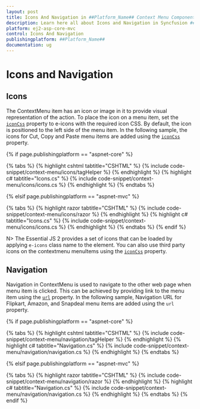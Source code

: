 ```yaml
---
layout: post
title: Icons And Navigation in ##Platform_Name## Context Menu Component |Syncfusion
description: Learn here all about Icons and Navigation in Syncfusion ##Platform_Name## Context Menu component of Syncfusion Essential JS 2 and more.
platform: ej2-asp-core-mvc
control: Icons And Navigation
publishingplatform: ##Platform_Name##
documentation: ug
---
```


# Icons and Navigation

## Icons

The ContextMenu item has an icon or image in it to provide visual representation of the action. To place the icon on a menu item, set the [`iconCss`](https://help.syncfusion.com/cr/cref_files/aspnetcore-js2/aspnetcore/Syncfusion.EJ2~Syncfusion.EJ2.Navigations.ContextMenuItem~IconCss.html) property to e-icons with the required icon CSS. By default, the icon is positioned to the left side of the menu item. In the following sample, the icons for Cut, Copy and Paste menu items are added using the [`iconCss`](https://help.syncfusion.com/cr/cref_files/aspnetcore-js2/aspnetcore/Syncfusion.EJ2~Syncfusion.EJ2.Navigations.ContextMenuItem~IconCss.html) property.

{% if page.publishingplatform == "aspnet-core" %}

{% tabs %}
{% highlight cshtml tabtitle="CSHTML" %}
{% include code-snippet/context-menu/icons/tagHelper %}
{% endhighlight %}
{% highlight c# tabtitle="Icons.cs" %}
{% include code-snippet/context-menu/icons/icons.cs %}
{% endhighlight %}
{% endtabs %}

{% elsif page.publishingplatform == "aspnet-mvc" %}

{% tabs %}
{% highlight razor tabtitle="CSHTML" %}
{% include code-snippet/context-menu/icons/razor %}
{% endhighlight %}
{% highlight c# tabtitle="Icons.cs" %}
{% include code-snippet/context-menu/icons/icons.cs %}
{% endhighlight %}
{% endtabs %}
{% endif %}



N> The Essential JS 2 provides a set of icons that can be loaded by applying `e-icons` class name to the element. You can also use third party icons on the contextmenu menuItems using the [`iconCss`](https://help.syncfusion.com/cr/cref_files/aspnetcore-js2/aspnetcore/Syncfusion.EJ2~Syncfusion.EJ2.Navigations.ContextMenuItem~IconCss.html) property.

## Navigation

Navigation in ContextMenu is used to navigate to the other web page when menu item is clicked. This can be achieved by providing link to the menu item using the [`url`](https://help.syncfusion.com/cr/cref_files/aspnetcore-js2/aspnetcore/Syncfusion.EJ2~Syncfusion.EJ2.Navigations.ContextMenuItem~Url.html) property. In the following sample, Navigation URL for Flipkart, Amazon, and Snapdeal menu items are added using the `url` property.

{% if page.publishingplatform == "aspnet-core" %}

{% tabs %}
{% highlight cshtml tabtitle="CSHTML" %}
{% include code-snippet/context-menu/navigation/tagHelper %}
{% endhighlight %}
{% highlight c# tabtitle="Navigation.cs" %}
{% include code-snippet/context-menu/navigation/navigation.cs %}
{% endhighlight %}
{% endtabs %}

{% elsif page.publishingplatform == "aspnet-mvc" %}

{% tabs %}
{% highlight razor tabtitle="CSHTML" %}
{% include code-snippet/context-menu/navigation/razor %}
{% endhighlight %}
{% highlight c# tabtitle="Navigation.cs" %}
{% include code-snippet/context-menu/navigation/navigation.cs %}
{% endhighlight %}
{% endtabs %}
{% endif %}


